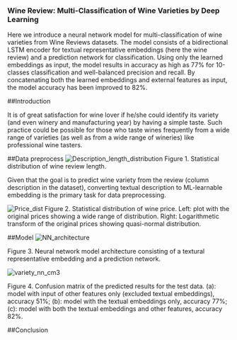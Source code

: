### Wine Review: Multi-Classification of Wine Varieties by Deep Learning
Here we introduce a neural network model for multi-classification of wine varieties from Wine Reviews datasets. The model consists of a bidirectional LSTM encoder for textual representative embeddings (here the wine review) and a prediction network for classification. Using only the learned embeddings as input, the model results in accuracy as high as 77% for 10-classes classification and well-balanced precision and recall. By concatenating both the learned embeddings and external features as input, the model accuracy has been improved to 82%.

##Introduction

It is of great satisfaction for wine lover if he/she could identify its variety (and even winery and manufacturing year) by having a simple taste. Such practice could be possible for those who taste wines frequently from a wide range of varieties (as well as from a wide range of wineries) like professional wine tasters. 

##Data preprocess
![Description_length_distribution](https://user-images.githubusercontent.com/34787111/60202040-a4918b80-97fe-11e9-8b3e-e5e1e81422c1.png)
Figure 1. Statistical distribution of wine review length.

Given that the goal is to predict wine variety from the review (column description in the dataset), converting textual description to ML-learnable embedding is the primary task for data preprocessing. 

![Price_dist](https://user-images.githubusercontent.com/34787111/60202059-ac513000-97fe-11e9-98ae-9b0e400f9a0d.png)
Figure 2. Statistical distribution of wine price. Left: plot with the original prices showing a wide range of distribution. Right: Logarithmetic transform of the original prices showing quasi-normal distribution.

##Model
![NN_architecture](https://user-images.githubusercontent.com/34787111/60202610-c93a3300-97ff-11e9-80f1-a19dbaeec831.png)

Figure 3. Neural network model architecture consisting of a textural representative embedding and a prediction network.



![variety_nn_cm3](https://user-images.githubusercontent.com/34787111/60202794-3f3e9a00-9800-11e9-8e6a-a44219b133ec.png)

Figure 4. Confusion matrix of the predicted results for the test data. (a): model with input of other features only (excluded textual embeddings), accuracy 51%; (b): model with the textual embeddings only, accuracy 77%; (c): model with both the textual embeddings and other features, accuracy 82%.

##Conclusion






